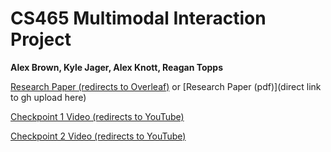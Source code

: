 # CS465 Multimodal Interaction Project
**Alex Brown, Kyle Jager, Alex Knott, Reagan Topps**

[Research Paper (redirects to Overleaf)](https://www.overleaf.com/read/skzrnbbvccyt#cca97e) or [Research Paper (pdf)](direct link to gh upload here)

[Checkpoint 1 Video (redirects to YouTube)](https://www.youtube.com/watch?v=WosGP-4NCTI)

[Checkpoint 2 Video (redirects to YouTube)](https://www.youtube.com/watch?v=jsuiLA7U5C4)
